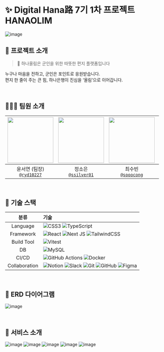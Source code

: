 # ✨ Digital Hana路 7기 1차 프로젝트 HANAOLIM
![image](https://github.com/user-attachments/assets/9e13fcfb-48b4-45a7-9fdf-d376f051727d)


## 🥇 프로젝트 소개

> 🤔 하나올림은 군인을 위한 따뜻한 편지 플랫폼입니다


누구나 마음을 전하고, 군인은 포인트로 응원받습니다.</br>
편지 한 줄이 주는 큰 힘, 하나은행이 진심을 ‘올림’으로 이어갑니다.

<br/>


## 👩🏻‍💻 팀원 소개

| [<img src="https://github.com/ryd10227.png" width="150"/>](https://github.com/ryd10227) | [<img src="https://github.com/ssilver01.png" width="150"/>](https://github.com/ssilver01) | [<img src="https://github.com/sooocong.png" width="150"/>](https://github.com/sooocong) | [<img src="https://github.com/philosophy1106.png" width="150"/>](https://github.com/philosophy1106) | [<img src="https://github.com/Ausdauer1.png" width="150"/>](https://github.com/Ausdauer1) | [<img src="https://github.com/cheskt.png" width="150"/>](https://github.com/cheskt) |
|:--:|:--:|:--:|:--:|:--:|:--:|
| 윤서연 (팀장)<br/>[`@ryd10227`](https://github.com/ryd10227) | 정소은<br/>[`@ssilver01`](https://github.com/ssilver01) | 최수빈<br/>[`@sooocong`](https://github.com/sooocong) | 임아현<br/>[`@philosophy1106`](https://github.com/philosophy1106) | 우재현<br/>[`@Ausdauer1`](https://github.com/Ausdauer1) | 김재윤<br/>[`@cheskt`](https://github.com/cheskt) |

<br/>

## 🔨 기술 스택
|분류|기술|
| :-: |:- |
|Language| ![CSS3](https://img.shields.io/badge/css3-%231572B6.svg?style=for-the-badge&logo=css3&logoColor=white) ![TypeScript](https://img.shields.io/badge/typescript-%23007ACC.svg?style=for-the-badge&logo=typescript&logoColor=white)  |
|Framework| ![React](https://img.shields.io/badge/react-%2320232a.svg?style=for-the-badge&logo=react&logoColor=%2361DAFB) ![Next JS](https://img.shields.io/badge/Next-black?style=for-the-badge&logo=next.js&logoColor=white) ![TailwindCSS](https://img.shields.io/badge/tailwindcss-%2338B2AC.svg?style=for-the-badge&logo=tailwind-css&logoColor=white)  |
|Build Tool| ![Vitest](https://img.shields.io/badge/-Vitest-252529?style=for-the-badge&logo=vitest&logoColor=FCC72B) |
|DB| ![MySQL](https://img.shields.io/badge/mysql-4479A1.svg?style=for-the-badge&logo=mysql&logoColor=white) |
|CI/CD| ![GitHub Actions](https://img.shields.io/badge/github%20actions-%232671E5.svg?style=for-the-badge&logo=githubactions&logoColor=white) ![Docker](https://img.shields.io/badge/docker-%230db7ed.svg?style=for-the-badge&logo=docker&logoColor=white) |
|Collaboration| ![Notion](https://img.shields.io/badge/Notion-%23000000.svg?style=for-the-badge&logo=notion&logoColor=white) ![Slack](https://img.shields.io/badge/Slack-4A154B?style=for-the-badge&logo=slack&logoColor=white) ![Git](https://img.shields.io/badge/git-%23F05033.svg?style=for-the-badge&logo=git&logoColor=white) ![GitHub](https://img.shields.io/badge/github-%23121011.svg?style=for-the-badge&logo=github&logoColor=white) ![Figma](https://img.shields.io/badge/figma-%23F24E1E.svg?style=for-the-badge&logo=figma&logoColor=white) |

<br/>

## 🎲 ERD 다이어그램

![image](https://github.com/user-attachments/assets/86932126-b888-4e80-a1bd-9eec844abdfa)


<br/>

## 🍥 서비스 소개

![image](https://github.com/user-attachments/assets/602d788e-c3d0-4198-bb56-badf01c45e70)
![image](https://github.com/user-attachments/assets/8255719a-777d-4d39-8804-06e4b1898a1f)
![image](https://github.com/user-attachments/assets/920e2f9d-b9dc-4ade-8a74-18dab46cc79e)
![image](https://github.com/user-attachments/assets/53311979-5969-4935-8004-12b949ae2197)
![image](https://github.com/user-attachments/assets/1c91aad3-059e-49ce-8b4d-537587ed932a)
